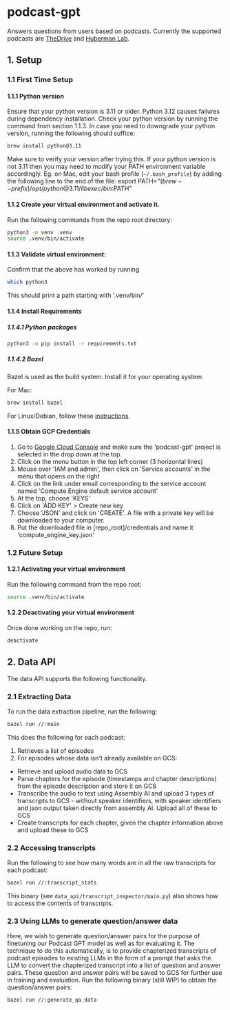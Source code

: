 # podcast-gpt
Answers questions from users based on podcasts. Currently the supported podcasts are [TheDrive](https://peterattiamd.com/podcast/) and [Huberman Lab](https://www.hubermanlab.com/podcast).

## 1. Setup

### 1.1 First Time Setup

#### 1.1.1 Python version
Ensure that your python version is 3.11 or older. Python 3.12 causes failures during dependency installation. Check your python version by running the command from section 1.1.3. In case you need to downgrade your python version, running the following should suffice:
```bash
brew install python@3.11
```

Make sure to verify your version after trying this. If your python version is not 3.11 then you may need to modify your PATH environment variable accordingly. Eg. on Mac, edit your bash profile (`~/.bash_profile`) by adding the following line to the end of the file:
export PATH="$(brew --prefix)/opt/python@3.11/libexec/bin:$PATH"

#### 1.1.2 Create your virtual environment and activate it.
Run the following commands from the repo root directory:
```bash
python3 -m venv .venv
source .venv/bin/activate
```

#### 1.1.3 Validate virtual environment:
Confirm that the above has worked by running
```bash
which python3
```
This should print a path starting with '.venv/bin/'


#### 1.1.4 Install Requirements

##### 1.1.4.1 Python packages
```bash
python3 -m pip install -r requirements.txt
```

##### 1.1.4.2 Bazel
Bazel is used as the build system. Install it for your operating system:

For Mac:
```bash
brew install bazel
```

For Linux/Debian, follow these [instructions](https://bazel.build/install/ubuntu#install-on-ubuntu).

#### 1.1.5 Obtain GCP Credentials
1. Go to [Google Cloud Console](console.cloud.google.com) and make sure the 'podcast-gpt' project is selected in the drop down at the top.
2. Click on the menu button in the top left corner (3 horizontal lines)
3. Mouse over 'IAM and admin', then click on 'Service accounts' in the menu that opens on the right
4. Click on the link under email corresponding to the service account named 'Compute Engine default service account'
5. At the top, choose 'KEYS'
6. Click on 'ADD KEY' > Create new key
7. Choose 'JSON' and click on 'CREATE'. A file with a private key will be downloaded to your computer. 
8. Put the downloaded file in [repo_root]/credentials and name it 'compute_engine_key.json'

### 1.2 Future Setup

#### 1.2.1 Activating your virtual environment
Run the following command from the repo root:
```bash
source .venv/bin/activate
```

#### 1.2.2 Deactivating your virtual environment
Once done working on the repo, run:
```bash
deactivate
```

## 2. Data API
The data API supports the following functionality.

### 2.1 Extracting Data
To run the data extraction pipeline, run the following:
```bash
bazel run //:main
```

This does the following for each podcast:
1. Retrieves a list of episodes
2. For episodes whose data isn't already available on GCS:
- Retrieve and upload audio data to GCS
- Parse chapters for the episode (timestamps and chapter descriptions) from the episode description and store it on GCS
- Transcribe the audio to text using Assembly AI and upload 3 types of transcripts to GCS - without speaker identifiers, with speaker identifiers and json output taken directly from assembly AI. Upload all of these to GCS
- Create transcripts for each chapter, given the chapter information above and upload these to GCS

### 2.2 Accessing transcripts
Run the following to see how many words are in all the raw transcripts for each podcast:
```bash
bazel run //:transcript_stats
```
This binary (see `data_api/transcript_inspector/main.py`) also shows how to access the contents of transcripts.

### 2.3 Using LLMs to generate question/answer data
Here, we wish to generate question/answer pairs for the purpose of finetuning our Podcast GPT model as well as for evaluating it. The technique to do this automatically, is to provide chapterized transcripts of podcast episodes to existing LLMs in the form of a prompt that asks the LLM to convert the chapterized transcript into a list of question and answer pairs. These question and answer pairs will be saved to GCS for further use in training and evaluation.
Run the following binary (still WIP) to obtain the question/answer pairs:
```bash
bazel run //:generate_qa_data
```
